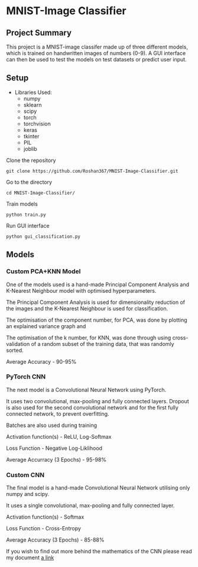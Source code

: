 # MNIST-Image Classifier

## Project Summary

This project is a MNIST-image classifer made up of three different models, which is trained on handwritten images of numbers (0-9). A GUI interface can then be used to test the models on test datasets or predict user input.

## Setup
- Libraries Used:
    - numpy
    - sklearn
    - scipy
    - torch
    - torchvision
    - keras
    - tkinter
    - PIL
    - joblib

Clone the repository
```
git clone https://github.com/Roshan367/MNIST-Image-Classifier.git
```
Go to the directory
```
cd MNIST-Image-Classifier/
```
Train models
```
python train.py
```
Run GUI interface
```
python gui_classification.py
```

## Models

### Custom PCA+KNN Model

One of the models used is a hand-made Principal Component Analysis and K-Nearest Neighbour model with optimised hyperparameters.

The Principal Component Analysis is used for dimensionality reduction of the images and the K-Nearest Neighbour is used for classification.

The optimisation of the component number, for PCA, was done by plotting an explained variance graph and 

The optimisation of the k number, for KNN, was done through using cross-validation of a random subset of the training data, that was randomly sorted.

Average Accuracy - 90-95%

### PyTorch CNN

The next model is a Convolutional Neural Network using PyTorch.

It uses two convolutional, max-pooling and fully connected layers. Dropout is also used for the second convolutional network and for the first fully connected network, to prevent overfitting.

Batches are also used during training

Activation function(s) - ReLU, Log-Softmax

Loss Function - Negative Log-Liklihood

Average Accurracy (3 Epochs) - 95-98%

### Custom CNN

The final model is a hand-made Convolutional Neural Network utilising only numpy and scipy.

It uses a single convolutional, max-pooling and fully connected layer.

Activation function(s) - Softmax

Loss Function - Cross-Entropy

Average Accuracy (3 Epochs) - 85-88%

If you wish to find out more behind the mathematics of the CNN please read my document [a link](https://github.com/Roshan367/MNIST-Image-Classifier/edit/main/Convolutional-Neural-Network-2.pdf)

